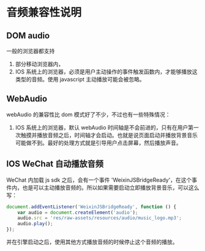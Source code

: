 # 音频兼容性说明

## DOM audio

一般的浏览器都支持 <audio> 标签的方式播放音频。引擎内的 dom audio 模式通过创建 audio 标签来播放一系列的声音。但是在某些浏览器上可能会出现下列情况：

1. 部分移动浏览器内，<audio> 的回调缺失，会导致加载时间偏长的问题。所以我们尽量推荐使用 webAudio。
2. IOS 系统上的浏览器，必须是用户主动操作的事件触发函数内，才能够播放这类型的音频。使用 javascript 主动播放可能会被忽略。

## WebAudio

webAudio 的兼容性比 dom 模式好了不少，不过也有一些特殊情况：

1. IOS 系统上的浏览器，默认 webAudio 时间轴是不会前进的，只有在用户第一次触摸并播放音频之后，时间轴才会启动。也就是说页面启动并播放背景音乐可能做不到。最好的处理方式就是引导用户点击屏幕，然后播放声音。

## IOS WeChat 自动播放音频

WeChat 内加载 js sdk 之后，会有一个事件 'WeixinJSBridgeReady'，在这个事件内，也是可以主动播放音频的。所以如果需要启动立即播放背景音乐，可以这么写：

```javascript
document.addEventListener('WeixinJSBridgeReady', function () {
    var audio = document.createElement('audio');
    audio.src = 'res/raw-assets/resources/audio/music_logo.mp3';
    audio.play();
});
```

并在引擎启动之后，使用其他方式播放音频的时候停止这个音频的播放。